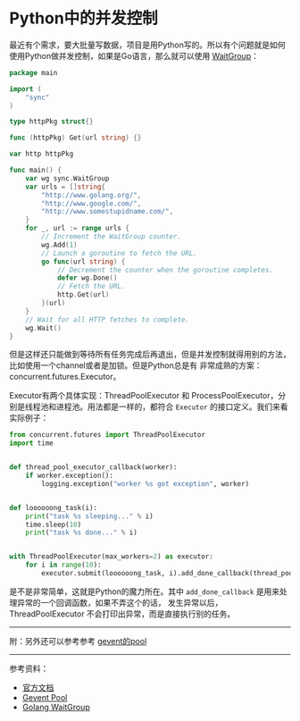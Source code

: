 # Python中的并发控制

最近有个需求，要大批量写数据，项目是用Python写的。所以有个问题就是如何使用Python做并发控制，如果是Go语言，那么就可以使用
[WaitGroup](https://golang.org/pkg/sync/#WaitGroup)：

```go
package main

import (
	"sync"
)

type httpPkg struct{}

func (httpPkg) Get(url string) {}

var http httpPkg

func main() {
	var wg sync.WaitGroup
	var urls = []string{
		"http://www.golang.org/",
		"http://www.google.com/",
		"http://www.somestupidname.com/",
	}
	for _, url := range urls {
		// Increment the WaitGroup counter.
		wg.Add(1)
		// Launch a goroutine to fetch the URL.
		go func(url string) {
			// Decrement the counter when the goroutine completes.
			defer wg.Done()
			// Fetch the URL.
			http.Get(url)
		}(url)
	}
	// Wait for all HTTP fetches to complete.
	wg.Wait()
}
```

但是这样还只能做到等待所有任务完成后再退出，但是并发控制就得用别的方法，比如使用一个channel或者是加锁。但是Python总是有
非常成熟的方案：concurrent.futures.Executor。

Executor有两个具体实现：ThreadPoolExecutor 和 ProcessPoolExecutor，分别是线程池和进程池。用法都是一样的，都符合
`Executor` 的接口定义。我们来看实际例子：

```python
from concurrent.futures import ThreadPoolExecutor
import time


def thread_pool_executor_callback(worker):
    if worker.exception():
        logging.exception("worker %s got exception", worker)


def loooooong_task(i):
    print("task %s sleeping..." % i)
    time.sleep(10)
    print("task %s done..." % i)


with ThreadPoolExecutor(max_workers=2) as executor:
    for i in range(10):
        executor.submit(loooooong_task, i).add_done_callback(thread_pool_executor_callback)
```

是不是非常简单，这就是Python的魔力所在。其中 `add_done_callback` 是用来处理异常的一个回调函数，如果不弄这个的话，
发生异常以后，ThreadPoolExecutor 不会打印出异常，而是直接执行别的任务。

---

附：另外还可以参考参考 [gevent的pool](http://www.gevent.org/api/gevent.pool.html)

---

参考资料：

- [官方文档](https://docs.python.org/3.8/library/concurrent.futures.html#concurrent.futures.Executor)
- [Gevent Pool](http://www.gevent.org/api/gevent.pool.html)
- [Golang WaitGroup](https://golang.org/pkg/sync/#WaitGroup)
